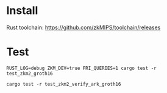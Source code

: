 # Install

Rust toolchain: https://github.com/zkMIPS/toolchain/releases

# Test

```
RUST_LOG=debug ZKM_DEV=true FRI_QUERIES=1 cargo test -r test_zkm2_groth16
```

```
cargo test -r test_zkm2_verify_ark_groth16
```
